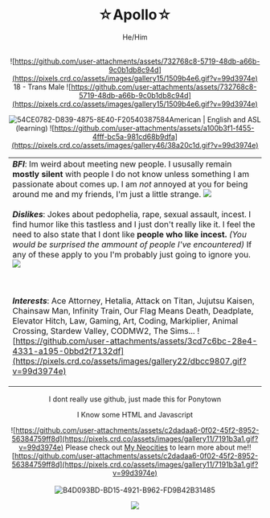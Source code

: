 <div align="center">
<h1> ☆Apollo☆ </h1>
  He/Him
<br/><br/>
  
  ![https://github.com/user-attachments/assets/732768c8-5719-48db-a66b-9c0b1db8c94d](https://pixels.crd.co/assets/images/gallery15/1509b4e6.gif?v=99d3974e)  18 - Trans Male  ![https://github.com/user-attachments/assets/732768c8-5719-48db-a66b-9c0b1db8c94d](https://pixels.crd.co/assets/images/gallery15/1509b4e6.gif?v=99d3974e)
  
  ![54CE0782-D839-4875-8E40-F20540387584](https://github.com/user-attachments/assets/99e2597c-2a1c-4bb2-a063-5bd8908297b1)American | English and ASL (learning) ![https://github.com/user-attachments/assets/a100b3f1-f455-4fff-bc5a-981cd68b9dfa](https://pixels.crd.co/assets/images/gallery46/38a20c1d.gif?v=99d3974e)



<table><tr><td> <b><i>BFI</i></b>: Im weird about meeting new people. I ususally remain <b>mostly silent</b> with people I do not know unless something I am passionate about comes up. I am <i>not</i> annoyed at you for being around me and my friends, I'm just a little strange. <img src="https://pixels.crd.co/assets/images/gallery12/eaa07048.gif?v=99d3974e"</img>
  <br/><br/>
<b><i>Dislikes</i></b>: Jokes about pedophelia, rape, sexual assault, incest. I find humor like this tastless and I just don't really like it. I feel the need to also state that I dont like <b>people who like incest.</b> <i>(You would be surprised the ammount of people I've encountered)</i> If any of these apply to you I'm probably just going to ignore you.<img src="https://pixels.crd.co/assets/images/gallery28/09a8d430.gif?v=99d3974e"</img>

<br/><br/>
<b><i>Interests</i></b>: Ace Attorney, Hetalia, Attack on Titan, Jujutsu Kaisen, Chainsaw Man, Infinity Train, Our Flag Means Death, Deadplate, Elevator Hitch, Law, Gaming, Art, Coding, Markiplier, Animal Crossing, Stardew Valley, CODMW2, The Sims... 
![https://github.com/user-attachments/assets/3cd7c6bc-28e4-4331-a195-0bbd2f7132df](https://pixels.crd.co/assets/images/gallery22/dbcc9807.gif?v=99d3974e)

</td></tr></table>

  I dont really use github, just made this for Ponytown
  
 I Know some HTML and Javascript 
  
![https://github.com/user-attachments/assets/c2dadaa6-0f02-45f2-8952-56384759ff8d](https://pixels.crd.co/assets/images/gallery11/7191b3a1.gif?v=99d3974e) Please check out <a href="https://ace-attorney.neocities.org/">My Neocities</a> to learn more about me!![https://github.com/user-attachments/assets/c2dadaa6-0f02-45f2-8952-56384759ff8d](https://pixels.crd.co/assets/images/gallery11/7191b3a1.gif?v=99d3974e)
<br/><br/>
![B4D093BD-BD15-4921-B962-FD9B42B31485](https://github.com/user-attachments/assets/a35c6c9e-fa50-4bf6-9356-a635f2f84b07) 

[<img src="https://github.com/user-attachments/assets/36909c4a-042e-4b68-93ba-ef7b3419e708">](https://github.com/PrussiaHetalia)

